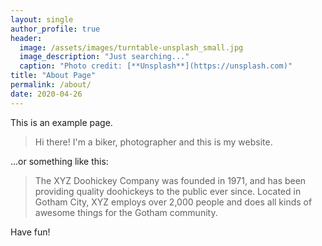 ```yaml
---
layout: single
author_profile: true
header:
  image: /assets/images/turntable-unsplash_small.jpg
  image_description: "Just searching..."
  caption: "Photo credit: [**Unsplash**](https://unsplash.com)"
title: "About Page"
permalink: /about/
date: 2020-04-26
---
```


This is an example page.

> Hi there! I'm a biker, photographer and this is my website.

...or something like this:

> The XYZ Doohickey Company was founded in 1971, and has been providing quality doohickeys to the public ever since. Located in Gotham City, XYZ employs over 2,000 people and does all kinds of awesome things for the Gotham community.

Have fun!
